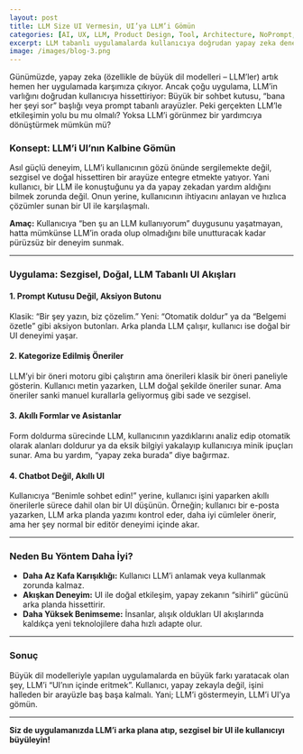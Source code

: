 ```yaml
---
layout: post
title: LLM Size UI Vermesin, UI’ya LLM’i Gömün
categories: [AI, UX, LLM, Product Design, Tool, Architecture, NoPrompt, UI/UX, Invisible AI, NLP, AI Tools]
excerpt: LLM tabanlı uygulamalarda kullanıcıya doğrudan yapay zeka deneyimi yaşatmak yerine, LLM’i görünmez hale getirip UI’nın içine entegre edin. Bu yazıda, sezgisel ve doğal hissettiren, LLM’in gücünü arka planda hissettiren kullanıcı arayüzü tasarımının püf noktalarını anlatıyoruz.
image: /images/blog-3.png
---
```


Günümüzde, yapay zeka (özellikle de büyük dil modelleri – LLM’ler) artık hemen her uygulamada karşımıza çıkıyor. Ancak çoğu uygulama, LLM’in varlığını doğrudan kullanıcıya hissettiriyor: Büyük bir sohbet kutusu, “bana her şeyi sor” başlığı veya prompt tabanlı arayüzler. Peki gerçekten LLM’le etkileşimin yolu bu mu olmalı? Yoksa LLM’i görünmez bir yardımcıya dönüştürmek mümkün mü?

### Konsept: LLM’i UI’nın Kalbine Gömün

Asıl güçlü deneyim, LLM’i kullanıcının gözü önünde sergilemekte değil, sezgisel ve doğal hissettiren bir arayüze entegre etmekte yatıyor. Yani kullanıcı, bir LLM ile konuştuğunu ya da yapay zekadan yardım aldığını bilmek zorunda değil. Onun yerine, kullanıcının ihtiyacını anlayan ve hızlıca çözümler sunan bir UI ile karşılaşmalı.

**Amaç:**
Kullanıcıya “ben şu an LLM kullanıyorum” duygusunu yaşatmayan, hatta mümkünse LLM’in orada olup olmadığını bile unutturacak kadar pürüzsüz bir deneyim sunmak.

---

### Uygulama: Sezgisel, Doğal, LLM Tabanlı UI Akışları

#### 1. Prompt Kutusu Değil, Aksiyon Butonu

Klasik: “Bir şey yazın, biz çözelim.”
Yeni: “Otomatik doldur” ya da “Belgemi özetle” gibi aksiyon butonları.
Arka planda LLM çalışır, kullanıcı ise doğal bir UI deneyimi yaşar.

#### 2. Kategorize Edilmiş Öneriler

LLM’yi bir öneri motoru gibi çalıştırın ama önerileri klasik bir öneri paneliyle gösterin. Kullanıcı metin yazarken, LLM doğal şekilde öneriler sunar. Ama öneriler sanki manuel kurallarla geliyormuş gibi sade ve sezgisel.

#### 3. Akıllı Formlar ve Asistanlar

Form doldurma sürecinde LLM, kullanıcının yazdıklarını analiz edip otomatik olarak alanları doldurur ya da eksik bilgiyi yakalayıp kullanıcıya minik ipuçları sunar. Ama bu yardım, “yapay zeka burada” diye bağırmaz.

#### 4. Chatbot Değil, Akıllı UI

Kullanıcıya “Benimle sohbet edin!” yerine, kullanıcı işini yaparken akıllı önerilerle sürece dahil olan bir UI düşünün. Örneğin; kullanıcı bir e-posta yazarken, LLM arka planda yazımı kontrol eder, daha iyi cümleler önerir, ama her şey normal bir editör deneyimi içinde akar.

---

### Neden Bu Yöntem Daha İyi?

* **Daha Az Kafa Karışıklığı:** Kullanıcı LLM’i anlamak veya kullanmak zorunda kalmaz.
* **Akışkan Deneyim:** UI ile doğal etkileşim, yapay zekanın “sihirli” gücünü arka planda hissettirir.
* **Daha Yüksek Benimseme:** İnsanlar, alışık oldukları UI akışlarında kaldıkça yeni teknolojilere daha hızlı adapte olur.

---

### Sonuç

Büyük dil modelleriyle yapılan uygulamalarda en büyük farkı yaratacak olan şey, LLM’i “UI’nın içinde eritmek”. Kullanıcı, yapay zekayla değil, işini halleden bir arayüzle baş başa kalmalı.
Yani; LLM’i göstermeyin, LLM’i UI’ya gömün.

---

**Siz de uygulamanızda LLM’i arka plana atıp, sezgisel bir UI ile kullanıcıyı büyüleyin!**
